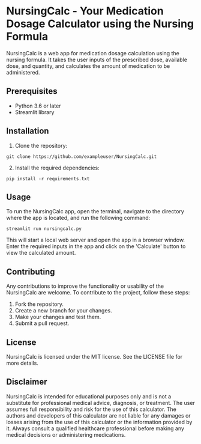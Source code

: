 # NursingCalc - Your Medication Dosage Calculator using the Nursing Formula

NursingCalc is a web app for medication dosage calculation using the nursing formula. It takes the user inputs of the prescribed dose, available dose, and quantity, and calculates the amount of medication to be administered.

## Prerequisites

- Python 3.6 or later
- Streamlit library

## Installation

1. Clone the repository:

```
git clone https://github.com/exampleuser/NursingCalc.git
```

2. Install the required dependencies:

```
pip install -r requirements.txt
```

## Usage

To run the NursingCalc app, open the terminal, navigate to the directory where the app is located, and run the following command:

```
streamlit run nursingcalc.py
```

This will start a local web server and open the app in a browser window. Enter the required inputs in the app and click on the 'Calculate' button to view the calculated amount.

## Contributing

Any contributions to improve the functionality or usability of the NursingCalc are welcome. To contribute to the project, follow these steps:

1. Fork the repository.
2. Create a new branch for your changes.
3. Make your changes and test them.
4. Submit a pull request.

## License

NursingCalc is licensed under the MIT license. See the LICENSE file for more details.

## Disclaimer

NursingCalc is intended for educational purposes only and is not a substitute for professional medical advice, diagnosis, or treatment. The user assumes full responsibility and risk for the use of this calculator. The authors and developers of this calculator are not liable for any damages or losses arising from the use of this calculator or the information provided by it. Always consult a qualified healthcare professional before making any medical decisions or administering medications.